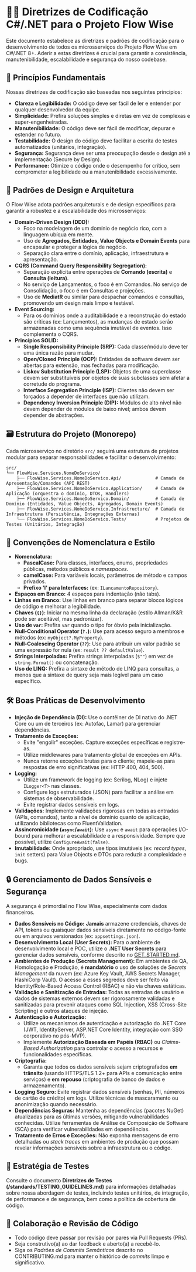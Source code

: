 # 🧑‍💻 Diretrizes de Codificação C#/.NET para o Projeto Flow Wise

Este documento estabelece as diretrizes e padrões de codificação para o desenvolvimento de todos os microsserviços do Projeto Flow Wise em C#/.NET 8+. Aderir a estas diretrizes é crucial para garantir a consistência, manutenibilidade, escalabilidade e segurança do nosso codebase.

## 🎯 Princípios Fundamentais

Nossas diretrizes de codificação são baseadas nos seguintes princípios:

* **Clareza e Legibilidade:** O código deve ser fácil de ler e entender por qualquer desenvolvedor da equipe.
* **Simplicidade:** Prefira soluções simples e diretas em vez de complexas e super-engenheiradas.
* **Manutenibilidade:** O código deve ser fácil de modificar, depurar e estender no futuro.
* **Testabilidade:** O design do código deve facilitar a escrita de testes automatizados (unitários, integração).
* **Segurança:** Segurança deve ser uma preocupação desde o design até a implementação (Secure by Design).
* **Performance:** Otimize o código onde o desempenho for crítico, sem comprometer a legibilidade ou a manutenibilidade excessivamente.

## 🧱 Padrões de Design e Arquitetura

O Flow Wise adota padrões arquiteturais e de design específicos para garantir a robustez e a escalabilidade dos microsserviços:

* **Domain-Driven Design (DDD):**
    * Foco na modelagem de um domínio de negócio rico, com a linguagem ubíqua em mente.
    * Uso de **Agregados, Entidades, Value Objects e Domain Events** para encapsular e proteger a lógica de negócio.
    * Separação clara entre o domínio, aplicação, infraestrutura e apresentação.
* **CQRS (Command Query Responsibility Segregation):**
    * Separação explícita entre operações de **Comando (escrita)** e **Consulta (leitura)**.
    * No serviço de Lançamentos, o foco é em Comandos. No serviço de Consolidação, o foco é em Consultas e projeções.
    * Uso de **MediatR** ou similar para despachar comandos e consultas, promovendo um design mais limpo e testável.
* **Event Sourcing:**
    * Para os domínios onde a auditabilidade e a reconstrução do estado são críticas (ex: Lançamentos), as mudanças de estado serão armazenadas como uma sequência imutável de eventos. Isso complementa o CQRS.
* **Princípios SOLID:**
    * **Single Responsibility Principle (SRP):** Cada classe/módulo deve ter uma única razão para mudar.
    * **Open/Closed Principle (OCP):** Entidades de software devem ser abertas para extensão, mas fechadas para modificação.
    * **Liskov Substitution Principle (LSP):** Objetos de uma superclasse devem ser substituíveis por objetos de suas subclasses sem afetar a corretude do programa.
    * **Interface Segregation Principle (ISP):** Clientes não devem ser forçados a depender de interfaces que não utilizam.
    * **Dependency Inversion Principle (DIP):** Módulos de alto nível não devem depender de módulos de baixo nível; ambos devem depender de abstrações.

## 🗃️ Estrutura do Projeto (Monorepo)

Cada microsserviço no diretório `src/` seguirá uma estrutura de projetos modular para separar responsabilidades e facilitar o desenvolvimento:

```
src/
└── FlowWise.Services.NomeDoServico/
    ├── FlowWise.Services.NomeDoServico.Api/             # Camada de Apresentação/Comandos (API REST)
    ├── FlowWise.Services.NomeDoServico.Application/     # Camada de Aplicação (orquestra o domínio, DTOs, Handlers)
    ├── FlowWise.Services.NomeDoServico.Domain/          # Camada de Domínio (Entidades, Value Objects, Agregados, Domain Events)
    ├── FlowWise.Services.NomeDoServico.Infrastructure/  # Camada de Infraestrutura (Persistência, Integrações Externas)
    └── FlowWise.Services.NomeDoServico.Tests/           # Projetos de Testes (Unitários, Integração)
```

## 📝 Convenções de Nomenclatura e Estilo

* **Nomenclatura:**
    * **PascalCase:** Para classes, interfaces, enums, propriedades públicas, métodos públicos e *namespaces*.
    * **camelCase:** Para variáveis locais, parâmetros de método e campos privados.
    * **Prefixo 'I' para Interfaces:** (ex: `ILancamentoRepository`).
* **Espaços em Branco:** 4 espaços para indentação (não tabs).
* **Linhas em Branco:** Use linhas em branco para separar blocos lógicos de código e melhorar a legibilidade.
* **Chaves (`{}`):** Iniciar na mesma linha da declaração (estilo Allman/K&R pode ser aceitável, mas padronizar).
* **Uso de `var`:** Prefira `var` quando o tipo for óbvio pela inicialização.
* **Null-Conditional Operator (`?.`):** Use para acesso seguro a membros e métodos (ex: `myObject?.MyProperty`).
* **Null-Coalescing Operator (`??`):** Use para atribuir um valor padrão se uma expressão for nula (ex: `result ?? defaultValue`).
* **Strings Interpoladas:** Prefira strings interpoladas (`$""`) em vez de `string.Format()` ou concatenação.
* **Uso de LINQ:** Prefira a sintaxe de método de LINQ para consultas, a menos que a sintaxe de query seja mais legível para um caso específico.

## 🛠️ Boas Práticas de Desenvolvimento

* **Injeção de Dependência (DI):** Use o contêiner de DI nativo do .NET Core ou um de terceiros (ex: Autofac, Lamar) para gerenciar dependências.
* **Tratamento de Exceções:**
    * Evite "engolir" exceções. Capture exceções específicas e registre-as.
    * Utilize middlewares para tratamento global de exceções em APIs.
    * Nunca retorne exceções brutas para o cliente; mapeie-as para respostas de erro significativas (ex: HTTP 400, 404, 500).
* **Logging:**
    * Utilize um framework de logging (ex: Serilog, NLog) e injete `ILogger<T>` nas classes.
    * Configure logs estruturados (JSON) para facilitar a análise em sistemas de observabilidade.
    * Evite registrar dados sensíveis em logs.
* **Validações:** Implemente validações rigorosas em todas as entradas (APIs, comandos), tanto a nível de domínio quanto de aplicação, utilizando bibliotecas como FluentValidation.
* **Assincronicidade (`async`/`await`):** Use `async` e `await` para operações I/O-bound para melhorar a escalabilidade e a responsividade. Sempre que possível, utilize `ConfigureAwait(false)`.
* **Imutabilidade:** Onde apropriado, use tipos imutáveis (ex: *record types*, `init` setters) para Value Objects e DTOs para reduzir a complexidade e bugs.

## 🔒 Gerenciamento de Dados Sensíveis e Segurança

A segurança é primordial no Flow Wise, especialmente com dados financeiros.

* **Dados Sensíveis no Código:** **Jamais** armazene credenciais, chaves de API, tokens ou quaisquer dados sensíveis diretamente no código-fonte ou em arquivos versionados (ex: `appsettings.json`).
* **Desenvolvimento Local (User Secrets):** Para o ambiente de desenvolvimento local e POC, utilize o **.NET User Secrets** para gerenciar dados sensíveis, conforme descrito no [GET_STARTED.md](/standards/GET_STARTED.md).
* **Ambientes de Produção (Secrets Management):** Em ambientes de QA, Homologação e Produção, é **mandatório** o uso de soluções de *Secrets Management* da nuvem (ex: Azure Key Vault, AWS Secrets Manager, HashiCorp Vault). O acesso a esses segredos deve ser feito via Identity/Role-Based Access Control (RBAC) e não via chaves estáticas.
* **Validação e Sanitização de Entradas:** Todas as entradas de usuário e dados de sistemas externos devem ser rigorosamente validadas e sanitizadas para prevenir ataques como SQL Injection, XSS (Cross-Site Scripting) e outros ataques de injeção.
* **Autenticação e Autorização:**
    * Utilize os mecanismos de autenticação e autorização do .NET Core (JWT, IdentityServer, ASP.NET Core Identity, integração com SSO corporativo no pós-MVP).
    * Implemente **Autorização Baseada em Papéis (RBAC)** ou *Claims-Based Authorization* para controlar o acesso a recursos e funcionalidades específicas.
* **Criptografia:**
    * Garanta que todos os dados sensíveis sejam criptografados **em trânsito** (usando HTTPS/TLS 1.2+ para APIs e comunicação entre serviços) e **em repouso** (criptografia de banco de dados e armazenamento).
* **Logging Seguro:** Evite registrar dados sensíveis (senhas, PII, números de cartão de crédito) em logs. Utilize técnicas de mascaramento ou anonimização quando necessário.
* **Dependências Seguras:** Mantenha as dependências (pacotes NuGet) atualizadas para as últimas versões, mitigando vulnerabilidades conhecidas. Utilize ferramentas de Análise de Composição de Software (SCA) para verificar vulnerabilidades em dependências.
* **Tratamento de Erros e Exceções:** Não exponha mensagens de erro detalhadas ou *stack traces* em ambientes de produção que possam revelar informações sensíveis sobre a infraestrutura ou o código.

## 🧪 Estratégia de Testes

Consulte o documento **Diretrizes de Testes (/standards/TESTING_GUIDELINES.md)** para informações detalhadas sobre nossa abordagem de testes, incluindo testes unitários, de integração, de performance e de segurança, bem como a política de cobertura de código.

## 🤝 Colaboração e Revisão de Código

* Todo código deve passar por revisão por pares via Pull Requests (PRs).
* Seja construtivo(a) ao dar feedback e aberto(a) a recebê-lo.
* Siga os *Padrões de Commits Semânticos* descrito no CONTRIBUTING.md para manter o histórico de *commits* limpo e significativo.